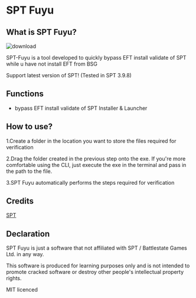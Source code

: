 # SPT Fuyu

## What is SPT Fuyu?

![download](https://github.com/user-attachments/assets/f1ac2e38-3787-46f1-baf9-1dc885cc7066)

SPT-Fuyu is a tool developed to quickly bypass EFT install validate of SPT while u have not install EFT from BSG

Support latest version of SPT! (Tested in SPT 3.9.8)

## Functions

- bypass EFT install validate of SPT Installer & Launcher

## How to use?

1.Create a folder in the location you want to store the files required for verification

2.Drag the folder created in the previous step onto the exe. If you're more comfortable using the CLI, just execute the exe in the terminal and pass in the path to the file.

3.SPT Fuyu automatically performs the steps required for verification

## Credits

[SPT](https://dev.sp-tarkov.com/)

## Declaration

SPT Fuyu is just a software that not affiliated with SPT / Battlestate Games Ltd. in any way.

This software is produced for learning purposes only and is not intended to promote cracked software or destroy other people's intellectual property rights.

MIT licenced
